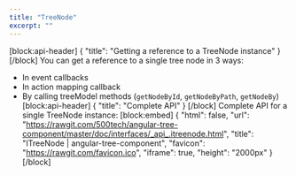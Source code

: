 ```yaml
---
title: "TreeNode"
excerpt: ""
---
```

[block:api-header]
{
  "title": "Getting a reference to a TreeNode instance"
}
[/block]
You can get a reference to a single tree node in 3 ways:
- In event callbacks
- In action mapping callback
- By calling treeModel methods (`getNodeById`, `getNodeByPath`, `getNodeBy`)
[block:api-header]
{
  "title": "Complete API"
}
[/block]
Complete API for a single TreeNode instance:
[block:embed]
{
  "html": false,
  "url": "https://rawgit.com/500tech/angular-tree-component/master/doc/interfaces/_api_.itreenode.html",
  "title": "ITreeNode | angular-tree-component",
  "favicon": "https://rawgit.com/favicon.ico",
  "iframe": true,
  "height": "2000px"
}
[/block]